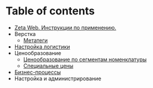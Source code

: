 # Table of contents

* [Zeta Web. Инструкции по применению.](README.md)
* Верстка
  * [Метатеги](untitled/metategi.md)
* [Настройка логистики](nastroika-logistiki.md)
* Ценообразование
  * [Ценообразование по сегментам номенклатуры](cenoobrazovanie/cenoobrazovanie-po-segmentam-nomenklatury.md)
  * [Специальные цены](cenoobrazovanie/untitled-1.md)
* [Бизнес-процессы](logistika.md)
* Настройка и администрирование

